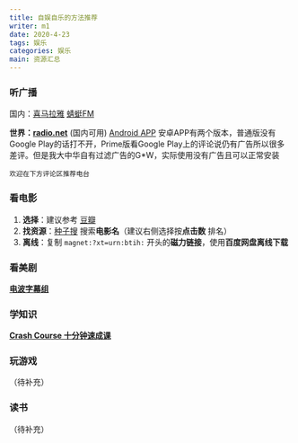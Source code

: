```yaml
---
title: 自娱自乐的方法推荐
writer: m1
date: 2020-4-23
tags: 娱乐
categories: 娱乐
main: 资源汇总
---
```


### 听广播

国内：[喜马拉雅](https://www.ximalaya.com)  [蜻蜓FM](https://www.qingting.fm)

**世界：[radio.net](https://www.radio.net)** (国内可用)
[Android APP](radio.net_[Prime]_v5.2.0.6.apk)
    安卓APP有两个版本，普通版没有Google Play的话打不开，Prime版看Google Play上的评论说仍有广告所以很多差评。但是我大中华自有过滤广告的G*W，实际使用没有广告且可以正常安装

    欢迎在下方评论区推荐电台

### 看电影

1. **选择**：建议参考 [豆瓣](https://www.douban.com)
2. **找资源**：[种子搜](https://zhongzilou.com) 搜索**电影名**（建议右侧选择按**点击数** 排名）
3. **离线**：复制 `magnet:?xt=urn:btih:` 开头的**磁力链接**，使用**百度网盘离线下载**

### 看美剧

**[电波字幕组](http://dbfansub.com)**

### 学知识

**[Crash Course 十分钟速成课](https://crashcourse.club)**

### 玩游戏

（待补充）

### 读书

（待补充）
